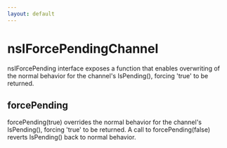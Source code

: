 ```yaml
---
layout: default
---
```


# nsIForcePendingChannel #

nsIForcePending interface exposes a function that enables overwriting of the normal 
behavior for the channel's IsPending(), forcing 'true' to be returned.


## forcePending ##

forcePending(true) overrides the normal behavior for the 
channel's IsPending(), forcing 'true' to be returned. A call to
forcePending(false) reverts IsPending() back to normal behavior.

